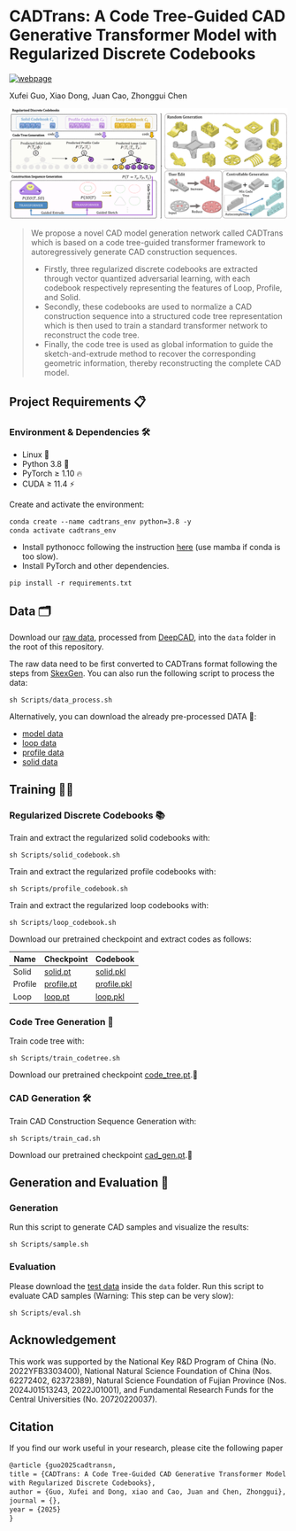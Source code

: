 # CADTrans: A Code Tree-Guided CAD Generative Transformer Model with Regularized Discrete Codebooks

[![webpage](https://img.shields.io/badge/🌐-Website%20-blue.svg)](https://effieguoxufei.github.io/CADtrans/) 

Xufei Guo, Xiao Dong,
Juan Cao, Zhonggui Chen

![cadtrans](resources/figure0.png)

> We propose a novel CAD model generation network called CADTrans which is based on a code tree-guided transformer framework to autoregressively generate CAD construction sequences.
> - Firstly, three regularized discrete codebooks are extracted through vector quantized adversarial learning, with each codebook respectively representing  the features of Loop, Profile, and Solid.
> - Secondly, these codebooks  are used to normalize a CAD construction sequence into a structured code tree representation  which is then used to  train a standard transformer network to reconstruct the code tree.
> - Finally, the code tree is used as global information to guide the sketch-and-extrude method to recover the corresponding geometric information, thereby reconstructing the complete CAD model.


## Project Requirements 📋

### Environment & Dependencies 🛠️
- Linux 🐧
- Python 3.8 🐍
- PyTorch ≥ 1.10 🔥
- CUDA ≥ 11.4 ⚡

Create and activate the environment:
```
conda create --name cadtrans_env python=3.8 -y
conda activate cadtrans_env
```

- Install pythonocc following the instruction [here](https://github.com/tpaviot/pythonocc-core) (use mamba if conda is too slow).
- Install PyTorch and other dependencies.
```
pip install -r requirements.txt
```

## Data 🗂️
Download our [raw data](https://huggingface.co/datasets/rainforeast/CADTrans/resolve/main/cad_raw.rar?download=true), processed from [DeepCAD](https://github.com/ChrisWu1997/DeepCAD), into the `data` folder in the root of this repository.

The raw data need to be first converted to CADTrans format following the steps from [SkexGen](https://github.com/samxuxiang/SkexGen). You can also run the following script to process the data:

```
sh Scripts/data_process.sh
```

Alternatively, you can download the already pre-processed DATA 🤗:
- [model data](https://huggingface.co/datasets/rainforeast/CADTrans/resolve/main/model.rar?download=true)
- [loop data](https://huggingface.co/datasets/rainforeast/CADTrans/resolve/main/loop.rar?download=true)
- [profile data](https://huggingface.co/datasets/rainforeast/CADTrans/resolve/main/profile.rar?download=true)
- [solid data](https://huggingface.co/datasets/rainforeast/CADTrans/resolve/main/solid.rar?download=true)

















## Training 🏃‍♂️
### Regularized Discrete Codebooks 📚
Train and extract the regularized solid codebooks with:

```
sh Scripts/solid_codebook.sh
```

Train and extract the regularized profile codebooks with:

```
sh Scripts/profile_codebook.sh
```

Train and extract the regularized loop codebooks with:

```
sh Scripts/loop_codebook.sh
```

Download our pretrained checkpoint and extract codes as follows:

| Name     | Checkpoint | Codebook |
|----------|------------|----------|
| Solid    | [solid.pt](https://huggingface.co/datasets/rainforeast/CADTrans/tree/main/proj_log/solid)        | [solid.pkl](https://huggingface.co/datasets/rainforeast/CADTrans/resolve/main/solid.pkl?download=true)       |
| Profile  | [profile.pt](https://huggingface.co/datasets/rainforeast/CADTrans/tree/main/proj_log/profile)         | [profile.pkl](https://huggingface.co/datasets/rainforeast/CADTrans/resolve/main/profile.pkl?download=true)       |
| Loop     | [loop.pt](https://huggingface.co/datasets/rainforeast/CADTrans/tree/main/proj_log/loop)         | [loop.pkl](https://huggingface.co/datasets/rainforeast/CADTrans/resolve/main/loop.pkl?download=true)       |

### Code Tree Generation 🌳
Train code tree with:

```
sh Scripts/train_codetree.sh
```

Download our pretrained checkpoint [code_tree.pt](https://huggingface.co/datasets/rainforeast/CADTrans/resolve/main/proj_log/code_tree.rar?download=true).🤗

### CAD Generation 🛠️
Train CAD Construction Sequence Generation with:

```
sh Scripts/train_cad.sh
```

Download our pretrained checkpoint [cad_gen.pt](https://huggingface.co/datasets/rainforeast/CADTrans/resolve/main/proj_log/cad_gen.rar?download=true).🤗

## Generation and Evaluation 🎨
### Generation
Run this script to generate CAD samples and visualize the results:

```
sh Scripts/sample.sh
```

### Evaluation
Please download the [test data](https://huggingface.co/datasets/rainforeast/CADTrans/resolve/main/testset.rar?download=true) inside the `data` folder. Run this script to evaluate CAD samples (Warning: This step can be very slow):

```
sh Scripts/eval.sh
```


## Acknowledgement
This work was supported by the National Key R&D Program of China (No. 2022YFB3303400), National Natural Science Foundation of China (Nos. 62272402, 62372389), Natural Science Foundation of Fujian Province (Nos. 2024J01513243, 2022J01001), and Fundamental Research Funds for the Central Universities (No. 20720220037).
        


## Citation
If you find our work useful in your research, please cite the following paper
```
@article {guo2025cadtransn,
title = {CADTrans: A Code Tree-Guided CAD Generative Transformer Model with Regularized Discrete Codebooks},
author = {Guo, Xufei and Dong, xiao and Cao, Juan and Chen, Zhonggui},
journal = {},
year = {2025}
}
```
